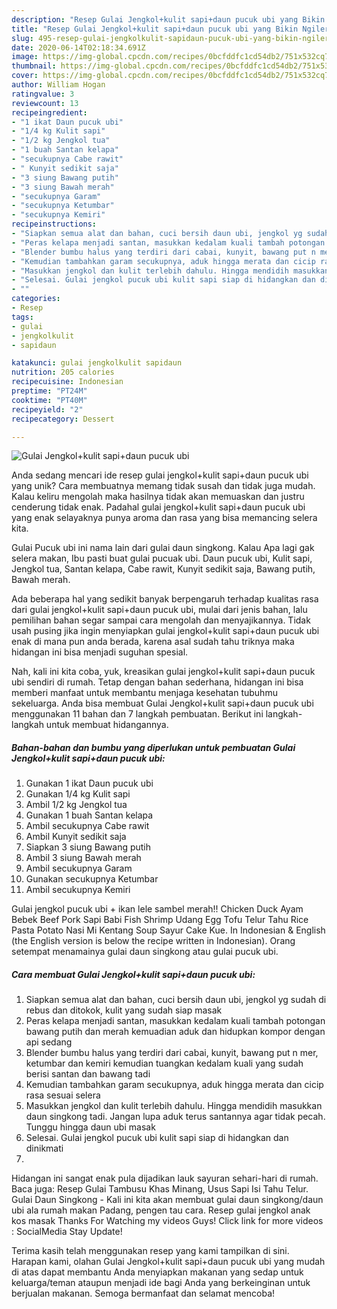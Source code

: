 ```yaml
---
description: "Resep Gulai Jengkol+kulit sapi+daun pucuk ubi yang Bikin Ngiler"
title: "Resep Gulai Jengkol+kulit sapi+daun pucuk ubi yang Bikin Ngiler"
slug: 495-resep-gulai-jengkolkulit-sapidaun-pucuk-ubi-yang-bikin-ngiler
date: 2020-06-14T02:18:34.691Z
image: https://img-global.cpcdn.com/recipes/0bcfddfc1cd54db2/751x532cq70/gulai-jengkolkulit-sapidaun-pucuk-ubi-foto-resep-utama.jpg
thumbnail: https://img-global.cpcdn.com/recipes/0bcfddfc1cd54db2/751x532cq70/gulai-jengkolkulit-sapidaun-pucuk-ubi-foto-resep-utama.jpg
cover: https://img-global.cpcdn.com/recipes/0bcfddfc1cd54db2/751x532cq70/gulai-jengkolkulit-sapidaun-pucuk-ubi-foto-resep-utama.jpg
author: William Hogan
ratingvalue: 3
reviewcount: 13
recipeingredient:
- "1 ikat Daun pucuk ubi"
- "1/4 kg Kulit sapi"
- "1/2 kg Jengkol tua"
- "1 buah Santan kelapa"
- "secukupnya Cabe rawit"
- " Kunyit sedikit saja"
- "3 siung Bawang putih"
- "3 siung Bawah merah"
- "secukupnya Garam"
- "secukupnya Ketumbar"
- "secukupnya Kemiri"
recipeinstructions:
- "Siapkan semua alat dan bahan, cuci bersih daun ubi, jengkol yg sudah di rebus dan ditokok, kulit yang sudah siap masak"
- "Peras kelapa menjadi santan, masukkan kedalam kuali tambah potongan bawang putih dan merah kemuadian aduk dan hidupkan kompor dengan api sedang"
- "Blender bumbu halus yang terdiri dari cabai, kunyit, bawang put n mer, ketumbar dan kemiri kemudian tuangkan kedalam kuali yang sudah berisi santan dan bawang tadi"
- "Kemudian tambahkan garam secukupnya, aduk hingga merata dan cicip rasa sesuai selera"
- "Masukkan jengkol dan kulit terlebih dahulu. Hingga mendidih masukkan daun singkong tadi. Jangan lupa aduk terus santannya agar tidak pecah. Tunggu hingga daun ubi masak"
- "Selesai. Gulai jengkol pucuk ubi kulit sapi siap di hidangkan dan dinikmati"
- ""
categories:
- Resep
tags:
- gulai
- jengkolkulit
- sapidaun

katakunci: gulai jengkolkulit sapidaun 
nutrition: 205 calories
recipecuisine: Indonesian
preptime: "PT24M"
cooktime: "PT40M"
recipeyield: "2"
recipecategory: Dessert

---
```



![Gulai Jengkol+kulit sapi+daun pucuk ubi](https://img-global.cpcdn.com/recipes/0bcfddfc1cd54db2/751x532cq70/gulai-jengkolkulit-sapidaun-pucuk-ubi-foto-resep-utama.jpg)

Anda sedang mencari ide resep gulai jengkol+kulit sapi+daun pucuk ubi yang unik? Cara membuatnya memang tidak susah dan tidak juga mudah. Kalau keliru mengolah maka hasilnya tidak akan memuaskan dan justru cenderung tidak enak. Padahal gulai jengkol+kulit sapi+daun pucuk ubi yang enak selayaknya punya aroma dan rasa yang bisa memancing selera kita.

Gulai Pucuk ubi ini nama lain dari gulai daun singkong. Kalau Apa lagi gak selera makan, Ibu pasti buat gulai pucuak ubi. Daun pucuk ubi, Kulit sapi, Jengkol tua, Santan kelapa, Cabe rawit, Kunyit sedikit saja, Bawang putih, Bawah merah.

Ada beberapa hal yang sedikit banyak berpengaruh terhadap kualitas rasa dari gulai jengkol+kulit sapi+daun pucuk ubi, mulai dari jenis bahan, lalu pemilihan bahan segar sampai cara mengolah dan menyajikannya. Tidak usah pusing jika ingin menyiapkan gulai jengkol+kulit sapi+daun pucuk ubi enak di mana pun anda berada, karena asal sudah tahu triknya maka hidangan ini bisa menjadi suguhan spesial.


Nah, kali ini kita coba, yuk, kreasikan gulai jengkol+kulit sapi+daun pucuk ubi sendiri di rumah. Tetap dengan bahan sederhana, hidangan ini bisa memberi manfaat untuk membantu menjaga kesehatan tubuhmu sekeluarga. Anda bisa membuat Gulai Jengkol+kulit sapi+daun pucuk ubi menggunakan 11 bahan dan 7 langkah pembuatan. Berikut ini langkah-langkah untuk membuat hidangannya.

<!--inarticleads1-->

##### Bahan-bahan dan bumbu yang diperlukan untuk pembuatan Gulai Jengkol+kulit sapi+daun pucuk ubi:

1. Gunakan 1 ikat Daun pucuk ubi
1. Gunakan 1/4 kg Kulit sapi
1. Ambil 1/2 kg Jengkol tua
1. Gunakan 1 buah Santan kelapa
1. Ambil secukupnya Cabe rawit
1. Ambil  Kunyit sedikit saja
1. Siapkan 3 siung Bawang putih
1. Ambil 3 siung Bawah merah
1. Ambil secukupnya Garam
1. Gunakan secukupnya Ketumbar
1. Ambil secukupnya Kemiri


Gulai jengkol pucuk ubi + ikan lele sambel merah!! Chicken Duck Ayam Bebek Beef Pork Sapi Babi Fish Shrimp Udang Egg Tofu Telur Tahu Rice Pasta Potato Nasi Mi Kentang Soup Sayur Cake Kue. In Indonesian &amp; English (the English version is below the recipe written in Indonesian). Orang setempat menamainya gulai daun singkong atau gulai pucuk ubi. 

<!--inarticleads2-->

##### Cara membuat Gulai Jengkol+kulit sapi+daun pucuk ubi:

1. Siapkan semua alat dan bahan, cuci bersih daun ubi, jengkol yg sudah di rebus dan ditokok, kulit yang sudah siap masak
1. Peras kelapa menjadi santan, masukkan kedalam kuali tambah potongan bawang putih dan merah kemuadian aduk dan hidupkan kompor dengan api sedang
1. Blender bumbu halus yang terdiri dari cabai, kunyit, bawang put n mer, ketumbar dan kemiri kemudian tuangkan kedalam kuali yang sudah berisi santan dan bawang tadi
1. Kemudian tambahkan garam secukupnya, aduk hingga merata dan cicip rasa sesuai selera
1. Masukkan jengkol dan kulit terlebih dahulu. Hingga mendidih masukkan daun singkong tadi. Jangan lupa aduk terus santannya agar tidak pecah. Tunggu hingga daun ubi masak
1. Selesai. Gulai jengkol pucuk ubi kulit sapi siap di hidangkan dan dinikmati
1. 


Hidangan ini sangat enak pula dijadikan lauk sayuran sehari-hari di rumah. Baca juga: Resep Gulai Tambusu Khas Minang, Usus Sapi Isi Tahu Telur. Gulai Daun Singkong - Kali ini kita akan membuat gulai daun singkong/daun ubi ala rumah makan Padang, pengen tau cara. Resep gulai jengkol anak kos masak Thanks For Watching my videos Guys! Click link for more videos : SocialMedia Stay Update! 

Terima kasih telah menggunakan resep yang kami tampilkan di sini. Harapan kami, olahan Gulai Jengkol+kulit sapi+daun pucuk ubi yang mudah di atas dapat membantu Anda menyiapkan makanan yang sedap untuk keluarga/teman ataupun menjadi ide bagi Anda yang berkeinginan untuk berjualan makanan. Semoga bermanfaat dan selamat mencoba!
